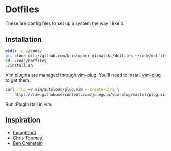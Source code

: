 # Dotfiles

These are config files to set up a system the way I like it.

## Installation

  ```bash
  mkdir -p ~/code/
  git clone git://github.com/kristopher-michalski/dotfiles ~/code/dotfiles
  cd ~/code/dotfiles
  ./install.sh
  ```

  Vim plugins are managed through vim-plug.
  You'll need to install [vim-plug](https://github.com/junegunn/vim-plug) to get them.

  ```bash
  curl -fLo ~/.vim/autoload/plug.vim --create-dirs \
      https://raw.githubusercontent.com/junegunn/vim-plug/master/plug.vim
  ```
  Run :PlugInstall in vim.

## Inspiration

- [thoughtbot](https://github.com/thoughtbot/dotfiles)
- [Chris Toomey](https://github.com/christoomey/dotfiles)
- [Ben Orenstein](https://github.com/r00k/dotfiles)

